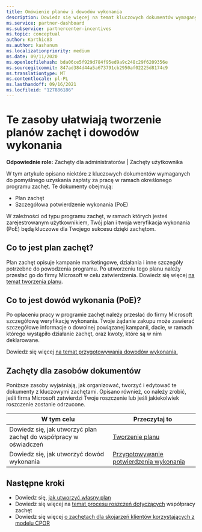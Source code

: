 ```yaml
---
title: Omówienie planów i dowodów wykonania
description: Dowiedz się więcej na temat kluczowych dokumentów wymaganych przez zachęty, w tym planu zachęt do współpracy oświadczeń i szczegółowego potwierdzenia wykonania (PoE).
ms.service: partner-dashboard
ms.subservice: partnercenter-incentives
ms.topic: conceptual
author: Karthic83
ms.author: kashanum
ms.localizationpriority: medium
ms.date: 09/11/2020
ms.openlocfilehash: bda06ce5f929d784f95ed9a9c248c29f6209356e
ms.sourcegitcommit: 847ad384d44a5a673791cb2950af02225d8174c9
ms.translationtype: MT
ms.contentlocale: pl-PL
ms.lasthandoff: 09/16/2021
ms.locfileid: "127886186"
---
```

# <a name="use-these-resources-to-help-you-create-incentives-plans-and-proofs-of-execution"></a>Te zasoby ułatwiają tworzenie planów zachęt i dowodów wykonania

**Odpowiednie role:** Zachęty dla administratorów | Zachęty użytkownika

W tym artykule opisano niektóre z kluczowych dokumentów wymaganych do pomyślnego uzyskania zapłaty za pracę w ramach określonego programu zachęt. Te dokumenty obejmują:

- Plan zachęt
- Szczegółowa potwierdzenie wykonania (PoE)

W zależności od typu programu zachęt, w ramach których jesteś zarejestrowanym użytkownikiem, Twój plan i twoja weryfikacja wykonania (PoE) będą kluczowe dla Twojego sukcesu dzięki zachętom.

## <a name="what-is-an-incentives-plan"></a>Co to jest plan zachęt?

Plan zachęt opisuje kampanie marketingowe, działania i inne szczegóły potrzebne do powodzenia programu. Po utworzeniu tego planu należy przesłać go do firmy Microsoft w celu zatwierdzenia. Dowiedz się więcej [na temat tworzenia planu](incentives-create-your-plan.md).

## <a name="what-is-a-proof-of-execution-poe"></a>Co to jest dowód wykonania (PoE)?

Po opłaceniu pracy w programie zachęt należy przesłać do firmy Microsoft szczegółową weryfikację wykonania. Twoje żądanie zakupu może zawierać szczegółowe informacje o dowolnej powiązanej kampanii, dacie, w ramach którego wystąpiło działanie zachęt, oraz kwoty, które są w nim deklarowane. 

Dowiedz się więcej [na temat przygotowywania dowodów wykonania.](incentives-prepare-your-proof-of-execution.md)

## <a name="incentives-document-resources"></a>Zachęty dla zasobów dokumentów

Poniższe zasoby wyjaśniają, jak organizować, tworzyć i edytować te dokumenty z kluczowymi zachętami. Opisano również, co należy zrobić, jeśli firma Microsoft zatwierdzi Twoje roszczenie lub jeśli jakiekolwiek roszczenie zostanie odrzucone.

|  **W tym celu**  |  **Przeczytaj to**  |
|--------------|-----------|
| Dowiedz się, jak utworzyć plan zachęt do współpracy w oświadczeń | [Tworzenie planu](incentives-create-your-plan.md)  |
Dowiedz się, jak utworzyć dowód wykonania | [Przygotowywanie potwierdzenia wykonania](incentives-prepare-your-proof-of-execution.md)  |

## <a name="next-steps"></a>Następne kroki

- Dowiedz się, [jak utworzyć własny plan](incentives-create-your-plan.md)
- Dowiedz się więcej na [temat procesu roszczeń dotyczących](claims-overview.md) współpracy zachęt
- Dowiedz się więcej [o zachętach dla skojarzeń klientów korzystających z modelu CPOR](submit-osa-claim.md)
